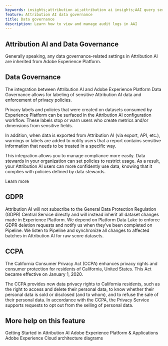 ```yaml
---
keywords: insights;attribution ai;attribution ai insights;AAI query service;attribution queries;attribution scores
feature: Attribution AI data governance
title: Data governance
description: Learn how to view and manage audit logs in AAI
---
```

## Attribution AI and Data Governance

Generally speaking, any data governance-related settings in Attribution AI are inherited from Adobe Experience Platform.

## Data Governance

The integration between Attribution AI and Adobe Experience Platform Data Governance allows for labeling of sensitive Attribution AI data and enforcement of privacy policies.

Privacy labels and policies that were created on datasets consumed by Experience Platform can be surfaced in the Attribution AI configuration workflow. These labels stop or warn users who create metrics and/or dimensions from sensitive fields.

In addition, when data is exported from Attribution AI (via export, API, etc.), warnings or labels are added to notify users that a report contains sensitive information that needs to be treated in a specific way.

This integration allows you to manage compliance more easily. Data stewards in your organization can set policies to restrict usage. As a result, your Attribution AI users can more confidently use data, knowing that it complies with policies defined by data stewards.

Learn more

## GDPR

Attribution AI will not subscribe to the General Data Protection Regulation (GDPR) Central Service directly and will instead inherit all dataset changes made in Experience Platform. We depend on Platform Data Lake to enforce GDPR deletion requests and notify us when they’ve been completed on Pipeline. We listen to Pipeline and synchronize all changes to affected batches in Attribution AI for raw score datasets.

## CCPA

The California Consumer Privacy Act (CCPA) enhances privacy rights and consumer protection for residents of California, United States. This Act became effective on January 1, 2020.

The CCPA provides new data privacy rights to California residents, such as the right to access and delete their personal data, to know whether their personal data is sold or disclosed (and to whom), and to refuse the sale of their personal data.
In accordance with the CCPA, the Privacy Service supports requests to opt out from the selling of personal data.

## More help on this feature

Getting Started in Attribution AI
Adobe Experience Platform & Applications
Adobe Experience Cloud architecture diagrams